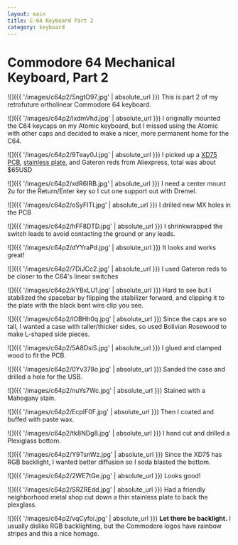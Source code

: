 ```yaml
---
layout: main
title: C-64 Keyboard Part 2
category: keyboard
---
```


# Commodore 64 Mechanical Keyboard, Part 2

![]({{ '/images/c64p2/SngtO97.jpg' | absolute_url }})
This is part 2 of my retrofuture ortholinear Commodore 64 keyboard.

![]({{ '/images/c64p2/IxdmVhd.jpg' | absolute_url }})
I originally mounted the C64 keycaps on my Atomic keyboard, but I missed using the Atomic with other caps and decided to make a nicer, more permanent home for the C64.

![]({{ '/images/c64p2/9Teay0J.jpg' | absolute_url }})
I picked up a [XD75 PCB](https://www.aliexpress.com/store/product/xd75re-Custom-Mechanical-Keyboard-75-keys-TKG-TOOLS-Underglow-RGB-PCB-GH60-60-programmed-gh60-kle/3034003_32818745981.html), [stainless plate](https://www.aliexpress.com/store/product/stainless-steel-plate-for-xd75re-60-custom-keyboard-Mechanical-Keyboard-Plate-support-xd75re/3034003_32821198488.html), and Gateron reds from Aliexpress, total was about $65USD

![]({{ '/images/c64p2/xdR6IRB.jpg' | absolute_url }})
I need a center mount 2u for the Return/Enter key so I cut one support out with Dremel.

![]({{ '/images/c64p2/oSyFITI.jpg' | absolute_url }})
I drilled new MX holes in the PCB

![]({{ '/images/c64p2/hFF8DTD.jpg' | absolute_url }})
I shrinkwrapped the switch leads to avoid contacting the ground or any leads.

![]({{ '/images/c64p2/dYYraPd.jpg' | absolute_url }})
It looks and works great!

![]({{ '/images/c64p2/7DiJCc2.jpg' | absolute_url }})
I used Gateron reds to be closer to the C64's linear switches

![]({{ '/images/c64p2/kYBxLU1.jpg' | absolute_url }})
Hard to see but I stabilized the spacebar by flipping the stabilizer forward, and clipping it to the plate with the black bent wire clip you see.

![]({{ '/images/c64p2/lOBHh0q.jpg' | absolute_url }})
Since the caps are so tall, I wanted a case with taller/thicker sides, so used Bolivian Rosewood to make L-shaped side pieces.

![]({{ '/images/c64p2/5A8DsiS.jpg' | absolute_url }})
I glued and clamped wood to fit the PCB.

![]({{ '/images/c64p2/0Yv378o.jpg' | absolute_url }})
Sanded the case and drilled a hole for the USB.

![]({{ '/images/c64p2/nuYs7Wc.jpg' | absolute_url }})
Stained with a Mahogany stain.

![]({{ '/images/c64p2/EcpIF0F.jpg' | absolute_url }})
Then I coated and buffed with paste wax.

![]({{ '/images/c64p2/tk8NDg8.jpg' | absolute_url }})
I hand cut and drilled a Plexiglass bottom.

![]({{ '/images/c64p2/Y9TsnWz.jpg' | absolute_url }})
Since the XD75 has RGB backlight, I wanted better diffusion so I soda blasted the bottom.

![]({{ '/images/c64p2/2WE7tGe.jpg' | absolute_url }})
Looks good!

![]({{ '/images/c64p2/SRZREdd.jpg' | absolute_url }})
Had a friendly neighborhood metal shop cut down a thin stainless plate to back the plexglass.

![]({{ '/images/c64p2/vqCyfoi.jpg' | absolute_url }})
**Let there be backlight.**
I usually dislike RGB backlighting, but the Commodore logos have rainbow stripes and this a nice homage.

